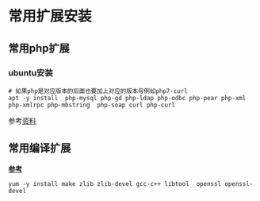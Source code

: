 



# 常用扩展安装

## 常用php扩展

### ubuntu安装

```shell
# 如果php是对应版本的后面也要加上对应的版本号例如php7-curl
apt -y install  php-mysql php-gd php-ldap php-odbc php-pear php-xml php-xmlrpc php-mbstring  php-soap curl php-curl 
```

参考[资料](https://www.jb51.net/article/117895.htm)

## 常用编译扩展

**[参考](https://www.runoob.com/linux/nginx-install-setup.html)**

```shell
yum -y install make zlib zlib-devel gcc-c++ libtool  openssl openssl-devel
```

